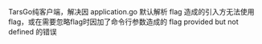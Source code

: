 TarsGo纯客户端，解决因 application.go 默认解析 flag 造成的引入方无法使用flag，或在需要忽略flag时因加了命令行参数造成的 flag provided but not defined 的错误
